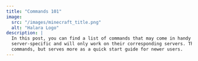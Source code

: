 ```yaml
---
title: "Commands 101"
image:
  src: "/images/minecraft_title.png"
  alt: "Halara Logo"
description: |
  In this post, you can find a list of commands that may come in handy during your time on the server. Some commands are
  server-specific and will only work on their corresponding servers. This list in no way encompasses all available 
  commands, but serves more as a quick start guide for newer users.
---
```

